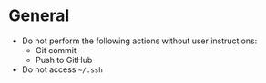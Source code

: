 # General

- Do not perform the following actions without user instructions:
    - Git commit
    - Push to GitHub
- Do not access `~/.ssh`
